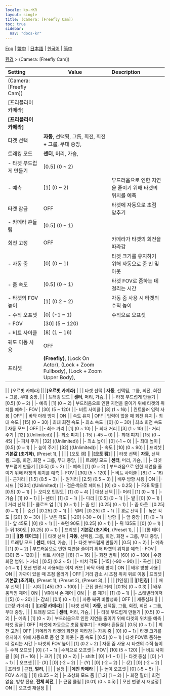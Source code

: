 ```yaml
---
locale: ko-rKR
layout: single
title: (Camera: [Freefly Cam])
toc: true
sidebar:
  nav: "docs-kr"
---
```

[Eng](/dancexr/menu/2025.4/scene/cameras) | [繁中](/tw/dancexr/menu/2025.4/scene/cameras) | [日本語](/jp/dancexr/menu/2025.4/scene/cameras) | [한국어](/kr/dancexr/menu/2025.4/scene/cameras) | [简中](/zh/dancexr/menu/2025.4/scene/cameras)

[환경](../menu#환경) > (Camera: [Freefly Cam])



| Setting | Value | Description |
| :--- | --- | :--- |
| (Camera: [Freefly Cam]) || 
| [프리플라이 카메라] || 
|**[프리플라이 카메라]** | | 
| 타겟 선택 | **자동**, 선택됨, 그룹, 회전, 회전 + 그룹, 무대 중앙,  |  |
| 트래킹 모드 | **센터**, 머리, 가슴,  |  |
|- 타겟 부드럽게 만들기 | [0.5] (0 ~ 2) | 
|- 예측 | [1] (0 ~ 2) | 부드러움으로 인한 지연을 줄이기 위해 타겟의 위치를 예측
| 타겟 잠금 | OFF | 타겟에 자동으로 초점 맞추기
|- 카메라 흔들림 | [0.5] (0 ~ 1) | 
| 회전 고정 | OFF | 카메라가 타겟의 회전을 따라감
|- 자동 줌 | [0] (0 ~ 1) | 타겟 크기를 유지하기 위해 자동으로 줌 인 및 아웃
|- 줌 속도 | [0.5] (0 ~ 1) | 타겟 FOV로 줌하는 데 걸리는 시간
|- 타겟의 FOV 높이 | [1] (0.2 ~ 2) | 자동 줌 사용 시 타겟의 수직 높이
|- 수직 오프셋 | [0] (-1 ~ 1) | 수직으로 오프셋
|- FOV | [30] (5 ~ 120) | 
|- 비트 사이클 | [8] (1 ~ 16) | 
| 궤도 이동 사용 | OFF | 
| 프리셋 | **(Freefly)**, (Lock On Actor), (Lock + Zoom Fullbody), (Lock + Zoom Upper Body),  |  |
|
| [오르빗 카메라] || 
|**[오르빗 카메라]** | | 
| 타겟 선택 | **자동**, 선택됨, 그룹, 회전, 회전 + 그룹, 무대 중앙,  |  |
| 트래킹 모드 | **센터**, 머리, 가슴,  |  |
|- 타겟 부드럽게 만들기 | [0.5] (0 ~ 2) | 
|- 예측 | [1] (0 ~ 2) | 부드러움으로 인한 지연을 줄이기 위해 타겟의 위치를 예측
|- FOV | [30] (5 ~ 120) | 
|- 비트 사이클 | [8] (1 ~ 16) | 
| 컨트롤러 입력 사용 | OFF | 
| 바닥 아래 방지 | ON | 
| 속도 유지 | OFF | 입력이 없을 때 회전 유지
|- 최대 속도 | [15] (0 ~ 30) | 최대 회전 속도
|- 최소 속도 | [0] (0 ~ 30) | 최소 회전 속도
| 자동 모드 | OFF | 
|- 최소 거리 | [1] (0 ~ 10) | 
|- 최대 거리 | [3] (1 ~ 10) | 
|- 거리 주기 | [12] ((Unlimited)) | 
|- 최소 피치 | [-15] (-45 ~ 0) | 
|- 최대 피치 | [15] (0 ~ 45) | 
|- 피치 주기 | [32] ((Unlimited)) | 
|- 최소 높이 | [0] (-1 ~ 0) | 
|- 최대 높이 | [0.5] (0 ~ 1) | 
|- 높이 주기 | [32] ((Unlimited)) | 
|- 속도 | [10] (0 ~ 90) | 
| 프리셋 | **기본값 (초기화)**, (Preset 1),  |  |
|
| [오토 캠] || 
|**[오토 캠]** | | 
| 타겟 선택 | **자동**, 선택됨, 그룹, 회전, 회전 + 그룹, 무대 중앙,  |  |
| 트래킹 모드 | **센터**, 머리, 가슴,  |  |
|- 타겟 부드럽게 만들기 | [0.5] (0 ~ 2) | 
|- 예측 | [1] (0 ~ 2) | 부드러움으로 인한 지연을 줄이기 위해 타겟의 위치를 예측
|- FOV | [30] (5 ~ 120) | 
|- 비트 사이클 | [8] (1 ~ 16) | 
|- 근거리 | [1.5] (0.5 ~ 3) | 
|- 원거리 | [2.5] (0.5 ~ 3) | 
| 배우 방향 사용 | ON | 
|- 시드 | [1234] ((Unlimited)) | 
|- 검은색으로 페이드 | [0] (0 ~ 0.25) | 
|- F2B 확률 | [0.5] (0 ~ 1) | 
|- 오디오 민감도 | [1] (0 ~ 4) | 
| 대상 선택 || 
|- 머리 | [1] (0 ~ 1) | 
|- 가슴 | [1] (0 ~ 1) | 
|- 센터 | [1] (0 ~ 1) | 
|- 다리 | [0.5] (0 ~ 1) | 
|- 발 | [0] (0 ~ 1) | 
| 거리 선택 || 
|- 클로즈 업 | [1] (0 ~ 1) | 
|- 줌 인 | [0.25] (0 ~ 1) | 
|- 줌 아웃 | [0.25] (0 ~ 1) | 
|- 중간 | [0.25] (0 ~ 1) | 
|- 멀리 | [0.25] (0 ~ 1) | 
| 경로 선택 || 
|- 높은 각도 | [20] (0 ~ 30) | 
|- 낮은 각도 | [-20] (-30 ~ 0) | 
| 방향 || 
|- 앞 중앙 | [1] (0 ~ 1) | 
|- 앞 45도 | [0] (0 ~ 1) | 
|- 측면 90도 | [0.25] (0 ~ 1) | 
|- 뒤 135도 | [0] (0 ~ 1) | 
|- 뒤 180도 | [0.25] (0 ~ 1) | 
| 프리셋 | **기본값 (초기화)**, (Preset 1),  |  |
|
| [롱 테이크] || 
|**[롱 테이크]** | | 
| 타겟 선택 | **자동**, 선택됨, 그룹, 회전, 회전 + 그룹, 무대 중앙,  |  |
| 트래킹 모드 | **센터**, 머리, 가슴,  |  |
|- 타겟 부드럽게 만들기 | [0.5] (0 ~ 2) | 
|- 예측 | [1] (0 ~ 2) | 부드러움으로 인한 지연을 줄이기 위해 타겟의 위치를 예측
|- FOV | [30] (5 ~ 120) | 
|- 비트 사이클 | [8] (1 ~ 16) | 
|- 회전 범위 | [60] (0 ~ 180) | 수평 회전 범위.
|- 거리 | [0.5] (0.2 ~ 5) | 
|- 피치 각도 | [-15] (-90 ~ 90) | 
|- 곡선 | [0] (-1 ~ 1) | 모션 변경 시 사용되는 이지 커브
| 바닥 아래 방지 | ON | 
| 배우 방향 사용 | ON | 
| 가까이 있을 때 초점 올리기 | OFF | 거리 감소 시 초점 위치 위로 이동
| 프리셋 | **기본값 (초기화)**, (Preset 1), (Preset 2), (Preset 3),  |  |
|
| [1인칭] || 
|**[1인칭]** | | 
| 배우 선택 |  |  |
|- 시야 | [45] (30 ~ 100) | 
|- 근접 클립 거리 | [0.15] (0 ~ 0.3) | 
| 배우 움직임 제어 | ON | 
| VR에서 손 제어 | ON | 
|- 롤 제거 | [1] (0 ~ 1) | 
|- 스태빌라이저 | [5] (0 ~ 20) | 
|- 감쇠 | [0.1] (0 ~ 1) | 
| 자동 복귀 비활성화 | OFF | 
| 재중심화 || 
|
| [고정 카메라] || 
|**[고정 카메라]** | | 
| 타겟 선택 | **자동**, 선택됨, 그룹, 회전, 회전 + 그룹, 무대 중앙,  |  |
| 트래킹 모드 | **센터**, 머리, 가슴,  |  |
|- 타겟 부드럽게 만들기 | [0.5] (0 ~ 2) | 
|- 예측 | [1] (0 ~ 2) | 부드러움으로 인한 지연을 줄이기 위해 타겟의 위치를 예측
| 타겟 잠금 | OFF | 타겟에 자동으로 초점 맞추기
|- 카메라 흔들림 | [0.5] (0 ~ 1) | 
| 회전 고정 | OFF | 카메라가 타겟의 회전을 따라감
|- 자동 줌 | [0] (0 ~ 1) | 타겟 크기를 유지하기 위해 자동으로 줌 인 및 아웃
|- 줌 속도 | [0.5] (0 ~ 1) | 타겟 FOV로 줌하는 데 걸리는 시간
|- 타겟의 FOV 높이 | [1] (0.2 ~ 2) | 자동 줌 사용 시 타겟의 수직 높이
|- 수직 오프셋 | [0] (-1 ~ 1) | 수직으로 오프셋
|- FOV | [10] (5 ~ 120) | 
|- 비트 사이클 | [8] (1 ~ 16) | 
|- 크기 | [1] (0 ~ 2) | 
|- shift | [0] (-1 ~ 1) | 
|- 타겟 중심 | [0] (-1 ~ 1) | 
| 오프셋 || 
|- (X) | [0] (-2 ~ 2) | 
|- (Y) | [0] (-2 ~ 2) | 
|- (Z) | [0] (-2 ~ 2) | 
| 프리셋 | 근접, **멀리**,  |  |
|
| 설정 || 
|**메인 카메라** | | 
|- 높이 오프셋 | [0] (-5 ~ 5) | 
|- FOV 스케일 | [1] (0.25 ~ 2) | 
|- 초상화 모드 줌 | [1.2] (1 ~ 2) | 
|- 회전 필터 | 회전 없음, 방향 전용, **전체 회전**,  | 
|- 근접 클립 | [0.01] (0 ~ 0.5) | 
| 모션 변경 시 재설정 | ON | 
| 오프셋 재설정 || 
|
